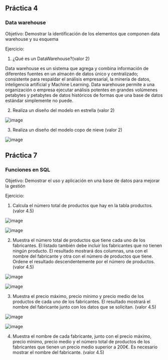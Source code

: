 
## Práctica 4
### Data warehouse

Objetivo: Demostrar la identificación de los elementos que componen data warehouse y
su esquema

Ejercicio:

1. ¿Qué es un DataWarehouse?(valor 2)

Data warehouse es un sistema que agrega y combina información de diferentes fuentes en un almacén de datos único y centralizado; consistente para respaldar el análisis empresarial, la minería de datos, inteligencia artificial y Machine Learning. Data warehouse permite a una organización o empresa ejecutar análisis potentes en grandes volúmenes petabytes y petabytes de datos históricos de formas que una base de datos estándar simplemente no puede.

2. Realiza un diseño del modelo en estrella (valor 2)

![image](https://user-images.githubusercontent.com/102439883/172678381-de69c8b0-6f51-4ec1-8cea-a6343004a901.png)

3. Realiza un diseño del modelo copo de nieve (valor 2)

![image](https://user-images.githubusercontent.com/102439883/172678107-e65e7a07-6b74-408f-a1e1-dfe5f5a279c1.png)



## Práctica 7
### Funciones en SQL
Objetivo: Demostrar el uso y aplicación en una base de datos para mejorar la gestión

Ejercicio:

1. Calcula el número total de productos que hay en la tabla productos. (valor 4.5)

![image](https://user-images.githubusercontent.com/102439883/172980603-314b16cc-6abc-4944-b8a2-94b9f429c825.png)

![image](https://user-images.githubusercontent.com/102439883/172980625-f175575e-028a-44d0-a986-36c9ea2926ed.png)

2. Muestra el número total de productos que tiene cada uno de los fabricantes. El listado
también debe incluir los fabricantes que no tienen ningún producto. El resultado
mostrará dos columnas, una con el nombre del fabricante y otra con el número de
productos que tiene. Ordene el resultado descendentemente por el número de
productos. (valor 4.5)

![image](https://user-images.githubusercontent.com/102439883/173206827-84dc8eed-6c90-4655-9938-a08ca391cd3e.png)

![image](https://user-images.githubusercontent.com/102439883/173206838-f624fbe5-465a-42d1-9514-3e736b702dcc.png)


3. Muestra el precio máximo, precio mínimo y precio medio de los productos de cada
uno de los fabricantes. El resultado mostrará el nombre del fabricante junto con los
datos que se solicitan. (valor 4.5)

![image](https://user-images.githubusercontent.com/102439883/173206938-8590662a-b008-426d-baee-e8adaeb841cc.png)

![image](https://user-images.githubusercontent.com/102439883/173206943-ec709535-fa1d-44ee-8f7f-601b27a84fe9.png)

4. Muestra el nombre de cada fabricante, junto con el precio máximo, precio mínimo,
precio medio y el número total de productos de los fabricantes que tienen un precio
medio superior a 200€. Es necesario mostrar el nombre del fabricante. (valor 4.5)


